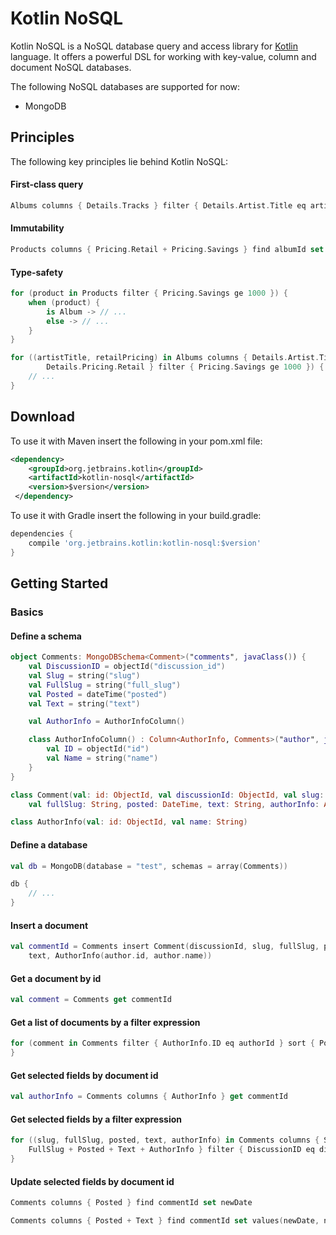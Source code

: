 # Kotlin NoSQL

Kotlin NoSQL is a NoSQL database query and access library for [Kotlin](http://github.com/JetBrains/Kotlin) language.
It offers a powerful DSL for working with key-value, column and document NoSQL databases.

The following NoSQL databases are supported for now:

- MongoDB

## Principles

The following key principles lie behind Kotlin NoSQL:

#### First-class query

```kotlin
Albums columns { Details.Tracks } filter { Details.Artist.Title eq artistTitle } delete { Duration eq 200 }
```

#### Immutability

```kotlin
Products columns { Pricing.Retail + Pricing.Savings } find albumId set values(newRetail, newSavings)
```

#### Type-safety

```kotlin
for (product in Products filter { Pricing.Savings ge 1000 }) {
    when (product) {
        is Album -> // ...
        else -> // ...
    }
}
```

```kotlin
for ((artistTitle, retailPricing) in Albums columns { Details.Artist.Title +
        Details.Pricing.Retail } filter { Pricing.Savings ge 1000 }) {
    // ...
}
```


## Download

To use it with Maven insert the following in your pom.xml file:

```xml
<dependency>
    <groupId>org.jetbrains.kotlin</groupId>
    <artifactId>kotlin-nosql</artifactId>
    <version>$version</version>
 </dependency>
```

To use it with Gradle insert the following in your build.gradle:

```groovy
dependencies {
    compile 'org.jetbrains.kotlin:kotlin-nosql:$version'
}
```

## Getting Started

### Basics

#### Define a schema

```kotlin
object Comments: MongoDBSchema<Comment>("comments", javaClass()) {
    val DiscussionID = objectId("discussion_id")
    val Slug = string("slug")
    val FullSlug = string("full_slug")
    val Posted = dateTime("posted")
    val Text = string("text")

    val AuthorInfo = AuthorInfoColumn()

    class AuthorInfoColumn() : Column<AuthorInfo, Comments>("author", javaClass()) {
        val ID = objectId("id")
        val Name = string("name")
    }
}

class Comment(val: id: ObjectId, val discussionId: ObjectId, val slug: String,
    val fullSlug: String, posted: DateTime, text: String, authorInfo: AuthorInfo)

class AuthorInfo(val: id: ObjectId, val name: String)
```

#### Define a database

```kotlin
val db = MongoDB(database = "test", schemas = array(Comments))

db {
    // ...
}
```

#### Insert a document

```kotlin
val commentId = Comments insert Comment(discussionId, slug, fullSlug, posted,
    text, AuthorInfo(author.id, author.name))
```

#### Get a document by id

```kotlin
val comment = Comments get commentId
```

#### Get a list of documents by a filter expression

```kotlin
for (comment in Comments filter { AuthorInfo.ID eq authorId } sort { Posted } drop 10 take 5) {
}
```

#### Get selected fields by document id

```kotlin
val authorInfo = Comments columns { AuthorInfo } get commentId
```

#### Get selected fields by a filter expression

```kotlin
for ((slug, fullSlug, posted, text, authorInfo) in Comments columns { Slug +
    FullSlug + Posted + Text + AuthorInfo } filter { DiscussionID eq discussion Id }) {
}
```

#### Update selected fields by document id

```kotlin
Comments columns { Posted } find commentId set newDate
```

```kotlin
Comments columns { Posted + Text } find commentId set values(newDate, newText)
```

